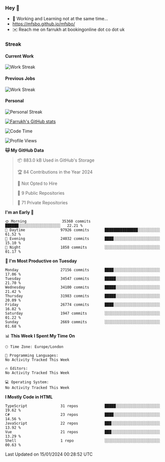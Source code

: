 ### Hey 👋

- 🏃 Working and Learning not at the same time...
- https://mfsbo.github.io/mfsbo/
- ✉️ Reach me on farrukh at bookingonline dot co dot uk

### Streak
#### Current Work
![Work Streak](https://streak-stats.demolab.com/?user=mfsbo)
#### Previous Jobs
![Work Streak](https://streak-stats.demolab.com/?user=farrukhcw)
#### Personal
![Personal Streak](https://streak-stats.demolab.com/?user=farrukhsubhani)

[![Farrukh's GitHub stats](https://github-readme-stats.vercel.app/api?username=mfsbo&hide=stars&count_private=true)](https://github.com/mfsbo/)

<!--START_SECTION:waka-->
![Code Time](http://img.shields.io/badge/Code%20Time-576%20hrs%2029%20mins-blue)

![Profile Views](http://img.shields.io/badge/Profile%20Views-0-blue)

**🐱 My GitHub Data** 

> 📦 883.0 kB Used in GitHub's Storage 
 > 
> 🏆 84 Contributions in the Year 2024
 > 
> 🚫 Not Opted to Hire
 > 
> 📜 9 Public Repositories 
 > 
> 🔑 71 Private Repositories 
 > 
**I'm an Early 🐤** 

```text
🌞 Morning                35360 commits       ██████░░░░░░░░░░░░░░░░░░░   22.21 % 
🌆 Daytime                97926 commits       ███████████████░░░░░░░░░░   61.52 % 
🌃 Evening                24032 commits       ████░░░░░░░░░░░░░░░░░░░░░   15.10 % 
🌙 Night                  1858 commits        ░░░░░░░░░░░░░░░░░░░░░░░░░   01.17 % 
```
📅 **I'm Most Productive on Tuesday** 

```text
Monday                   27156 commits       ████░░░░░░░░░░░░░░░░░░░░░   17.06 % 
Tuesday                  34547 commits       █████░░░░░░░░░░░░░░░░░░░░   21.70 % 
Wednesday                34100 commits       █████░░░░░░░░░░░░░░░░░░░░   21.42 % 
Thursday                 31983 commits       █████░░░░░░░░░░░░░░░░░░░░   20.09 % 
Friday                   26774 commits       ████░░░░░░░░░░░░░░░░░░░░░   16.82 % 
Saturday                 1947 commits        ░░░░░░░░░░░░░░░░░░░░░░░░░   01.22 % 
Sunday                   2669 commits        ░░░░░░░░░░░░░░░░░░░░░░░░░   01.68 % 
```


📊 **This Week I Spent My Time On** 

```text
🕑︎ Time Zone: Europe/London

💬 Programming Languages: 
No Activity Tracked This Week

🔥 Editors: 
No Activity Tracked This Week

💻 Operating System: 
No Activity Tracked This Week
```

**I Mostly Code in HTML** 

```text
TypeScript               31 repos            █████░░░░░░░░░░░░░░░░░░░░   19.62 % 
C#                       23 repos            ████░░░░░░░░░░░░░░░░░░░░░   14.56 % 
JavaScript               22 repos            ███░░░░░░░░░░░░░░░░░░░░░░   13.92 % 
Vue                      21 repos            ███░░░░░░░░░░░░░░░░░░░░░░   13.29 % 
Shell                    1 repo              ░░░░░░░░░░░░░░░░░░░░░░░░░   00.63 % 
```




 Last Updated on 15/01/2024 00:28:52 UTC
<!--END_SECTION:waka-->
<!--
**mfsbo/mfsbo** is a ✨ _special_ ✨ repository because its `README.md` (this file) appears on your GitHub profile.

Here are some ideas to get you started:

- 🔭 I’m currently working on ...
- 🌱 I’m currently learning ...
- 👯 I’m looking to collaborate on ...
- 🤔 I’m looking for help with ...
- 💬 Ask me about ...
- 📫 How to reach me: ...
- 😄 Pronouns: ...
- ⚡ Fun fact: ...
-->
